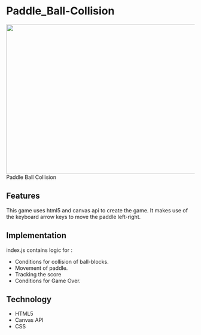 # Paddle_Ball-Collision
<img src="video.gif" width="600px" height="400px" />
Paddle Ball Collision

## Features
This game uses html5 and canvas api to create the game. It makes use of the keyboard arrow keys to move the paddle left-right.

## Implementation
index.js contains logic for : 
* Conditions for collision of ball-blocks.
* Movement of paddle.
* Tracking the score
* Conditions for Game Over.

## Technology
 
 * HTML5
 * Canvas API
 * CSS



